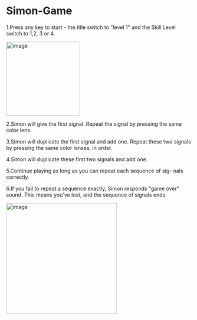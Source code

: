 # Simon-Game

1.Press any key to start - the title switch to "level 1" and the Skill Level switch to 1,2, 3 or 4.

<img width="200" alt="image" src="https://user-images.githubusercontent.com/73160604/224546378-d9b12087-6bf1-403d-a62c-49b30056b800.png">


2.Simon will give the first signal. Repeat the signal by pressing the same color lens.

3.Simon will duplicate the first signal and add one. Repeat these two signals by pressing the same color lenses, in order.

4.Simon will duplicate these first two signals and add one.

5.Continue playing as long as you can repeat each sequence of sig- nals correctly. 

6.If you fail to repeat a sequence exactly, Simon responds "game over" sound. This means you've lost, and the sequence of signals ends.

<img width="300" alt="image" src="https://user-images.githubusercontent.com/73160604/224546463-eb68fccb-b9b5-4b15-a7c5-171d9c7d6758.png">
